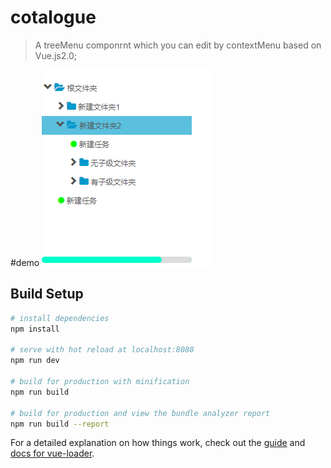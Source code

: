 # cotalogue

> A treeMenu componrnt which you can edit by contextMenu based on Vue.js2.0; 

#demo
![image](https://github.com/ExcellentJR/editable-treemenu/blob/master/static/lib/img/treeMenu.png)

## Build Setup

``` bash
# install dependencies
npm install

# serve with hot reload at localhost:8080
npm run dev

# build for production with minification
npm run build

# build for production and view the bundle analyzer report
npm run build --report
```

For a detailed explanation on how things work, check out the [guide](http://vuejs-templates.github.io/webpack/) and [docs for vue-loader](http://vuejs.github.io/vue-loader).
